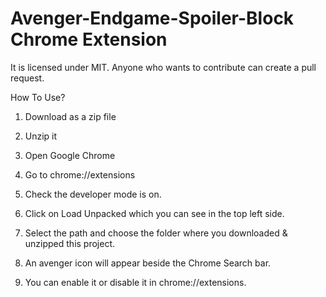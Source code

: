 # Avenger-Endgame-Spoiler-Block Chrome Extension 
It is licensed under MIT. Anyone who wants to contribute can create a pull request.

How To Use?

1. Download as a zip file

2. Unzip it

3. Open Google Chrome

4. Go to chrome://extensions

5. Check the developer mode is on.

6. Click on Load Unpacked which you can see in the top left side.

7. Select the path and choose the folder where you downloaded & unzipped this project.

8. An avenger icon will appear beside the Chrome Search bar.

9. You can enable it or disable it in chrome://extensions.
